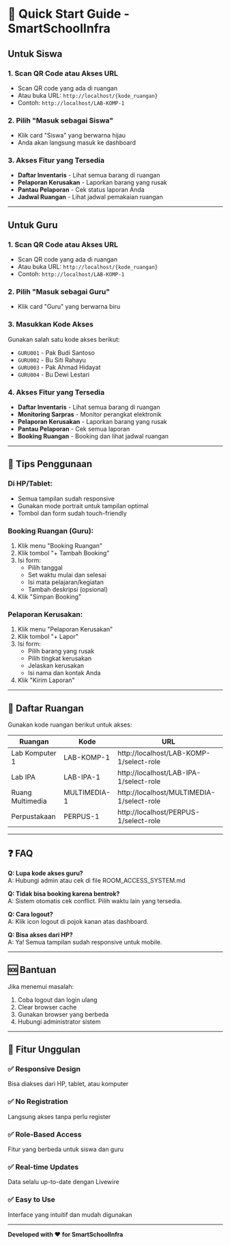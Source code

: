 # 🚀 Quick Start Guide - SmartSchoolInfra

## Untuk Siswa

### 1. Scan QR Code atau Akses URL
- Scan QR code yang ada di ruangan
- Atau buka URL: `http://localhost/{kode_ruangan}`
- Contoh: `http://localhost/LAB-KOMP-1`

### 2. Pilih "Masuk sebagai Siswa"
- Klik card "Siswa" yang berwarna hijau
- Anda akan langsung masuk ke dashboard

### 3. Akses Fitur yang Tersedia
- **Daftar Inventaris** - Lihat semua barang di ruangan
- **Pelaporan Kerusakan** - Laporkan barang yang rusak
- **Pantau Pelaporan** - Cek status laporan Anda
- **Jadwal Ruangan** - Lihat jadwal pemakaian ruangan

---

## Untuk Guru

### 1. Scan QR Code atau Akses URL
- Scan QR code yang ada di ruangan
- Atau buka URL: `http://localhost/{kode_ruangan}`
- Contoh: `http://localhost/LAB-KOMP-1`

### 2. Pilih "Masuk sebagai Guru"
- Klik card "Guru" yang berwarna biru

### 3. Masukkan Kode Akses
Gunakan salah satu kode akses berikut:
- `GURU001` - Pak Budi Santoso
- `GURU002` - Bu Siti Rahayu
- `GURU003` - Pak Ahmad Hidayat
- `GURU004` - Bu Dewi Lestari

### 4. Akses Fitur yang Tersedia
- **Daftar Inventaris** - Lihat semua barang di ruangan
- **Monitoring Sarpras** - Monitor perangkat elektronik
- **Pelaporan Kerusakan** - Laporkan barang yang rusak
- **Pantau Pelaporan** - Cek semua laporan
- **Booking Ruangan** - Booking dan lihat jadwal ruangan

---

## 📱 Tips Penggunaan

### Di HP/Tablet:
- Semua tampilan sudah responsive
- Gunakan mode portrait untuk tampilan optimal
- Tombol dan form sudah touch-friendly

### Booking Ruangan (Guru):
1. Klik menu "Booking Ruangan"
2. Klik tombol "+ Tambah Booking"
3. Isi form:
   - Pilih tanggal
   - Set waktu mulai dan selesai
   - Isi mata pelajaran/kegiatan
   - Tambah deskripsi (opsional)
4. Klik "Simpan Booking"

### Pelaporan Kerusakan:
1. Klik menu "Pelaporan Kerusakan"
2. Klik tombol "+ Lapor"
3. Isi form:
   - Pilih barang yang rusak
   - Pilih tingkat kerusakan
   - Jelaskan kerusakan
   - Isi nama dan kontak Anda
4. Klik "Kirim Laporan"

---

## 🏢 Daftar Ruangan

Gunakan kode ruangan berikut untuk akses:

| Ruangan | Kode | URL |
|---------|------|-----|
| Lab Komputer 1 | LAB-KOMP-1 | http://localhost/LAB-KOMP-1/select-role |
| Lab IPA | LAB-IPA-1 | http://localhost/LAB-IPA-1/select-role |
| Ruang Multimedia | MULTIMEDIA-1 | http://localhost/MULTIMEDIA-1/select-role |
| Perpustakaan | PERPUS-1 | http://localhost/PERPUS-1/select-role |

---

## ❓ FAQ

**Q: Lupa kode akses guru?**  
A: Hubungi admin atau cek di file ROOM_ACCESS_SYSTEM.md

**Q: Tidak bisa booking karena bentrok?**  
A: Sistem otomatis cek conflict. Pilih waktu lain yang tersedia.

**Q: Cara logout?**  
A: Klik icon logout di pojok kanan atas dashboard.

**Q: Bisa akses dari HP?**  
A: Ya! Semua tampilan sudah responsive untuk mobile.

---

## 🆘 Bantuan

Jika menemui masalah:
1. Coba logout dan login ulang
2. Clear browser cache
3. Gunakan browser yang berbeda
4. Hubungi administrator sistem

---

## 🎯 Fitur Unggulan

### ✅ Responsive Design
Bisa diakses dari HP, tablet, atau komputer

### ✅ No Registration
Langsung akses tanpa perlu register

### ✅ Role-Based Access
Fitur yang berbeda untuk siswa dan guru

### ✅ Real-time Updates
Data selalu up-to-date dengan Livewire

### ✅ Easy to Use
Interface yang intuitif dan mudah digunakan

---

**Developed with ❤️ for SmartSchoolInfra**



